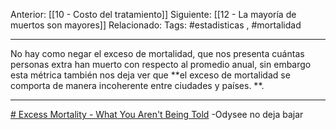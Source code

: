 Anterior: [[10 - Costo del tratamiento]]
Siguiente: [[12 - La mayoría de muertos son mayores]]
Relacionado:
Tags: #estadisticas , #mortalidad

--------------------------------------------------------------

No hay como negar el exceso de mortalidad, que nos presenta cuántas personas extra han muerto con respecto al promedio anual, sin embargo esta métrica también nos deja ver que **el exceso de mortalidad se comporta de manera incoherente entre ciudades y países. **. 

--------------------------------------------------------------


[# Excess Mortality - What You Aren't Being Told](https://odysee.com/@drsambailey:c/excess-mortality-what-you-aren-t-being:0) 
  -Odysee no deja bajar
